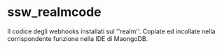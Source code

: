 # ssw_realmcode

Il codice degli webhooks installati sul ''realm''. Copiate ed incollate nella corrispondente funzione nella IDE di MaongoDB.
